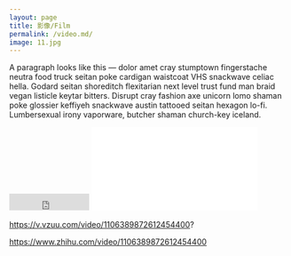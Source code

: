 ```yaml
---
layout: page
title: 影像/Film
permalink: /video.md/
image: 11.jpg
---
```

A paragraph looks like this — dolor amet cray stumptown fingerstache neutra food truck seitan poke cardigan waistcoat VHS snackwave celiac hella. Godard seitan shoreditch flexitarian next level trust fund man braid vegan listicle keytar bitters. Disrupt cray fashion axe unicorn lomo shaman poke glossier keffiyeh snackwave austin tattooed seitan hexagon lo-fi. Lumbersexual irony vaporware, butcher shaman church-key iceland.


<embed src="https://v.vzuu.com/video/1106389872612454400?" autostart="false" height="30" width="144" />

<iframe frameborder=”0″ allowfullscreen=”” src=”https://v.vzuu.com/video/1106389872612454400?″></iframe>

https://v.vzuu.com/video/1106389872612454400?

https://www.zhihu.com/video/1106389872612454400
